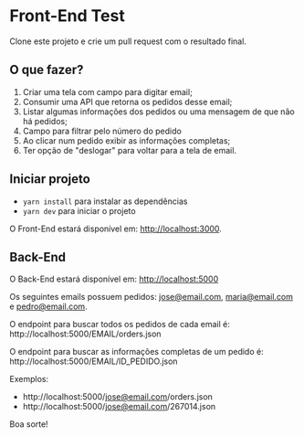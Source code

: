 # Front-End Test

Clone este projeto e crie um pull request com o resultado final.

## O que fazer?

1. Criar uma tela com campo para digitar email;
2. Consumir uma API que retorna os pedidos desse email;
3. Listar algumas informações dos pedidos ou uma mensagem de que não há pedidos;
4. Campo para filtrar pelo número do pedido
5. Ao clicar num pedido exibir as informações completas;
6. Ter opção de "deslogar" para voltar para a tela de email.

## Iniciar projeto

* `yarn install` para instalar as dependências
* `yarn dev` para iniciar o projeto

O Front-End estará disponível em: [http://localhost:3000](http://localhost:3000).

## Back-End
O Back-End estará disponível em: [http://localhost:5000](http://localhost:5000)

Os seguintes emails possuem pedidos: jose@email.com, maria@email.com e pedro@email.com.

O endpoint para buscar todos os pedidos de cada email é: http://localhost:5000/EMAIL/orders.json

O endpoint para buscar as informações completas de um pedido é: http://localhost:5000/EMAIL/ID_PEDIDO.json

Exemplos:
* http://localhost:5000/jose@email.com/orders.json
* http://localhost:5000/jose@email.com/267014.json

Boa sorte!
